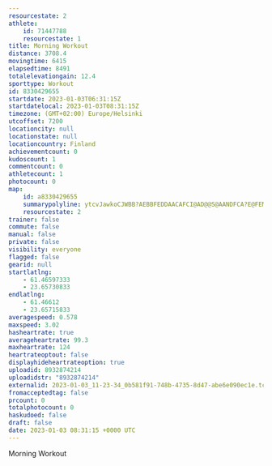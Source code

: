 ```yaml
---
resourcestate: 2
athlete:
    id: 71447788
    resourcestate: 1
title: Morning Workout
distance: 3708.4
movingtime: 6415
elapsedtime: 8491
totalelevationgain: 12.4
sporttype: Workout
id: 8330429655
startdate: 2023-01-03T06:31:15Z
startdatelocal: 2023-01-03T08:31:15Z
timezone: (GMT+02:00) Europe/Helsinki
utcoffset: 7200
locationcity: null
locationstate: null
locationcountry: Finland
achievementcount: 0
kudoscount: 1
commentcount: 0
athletecount: 1
photocount: 0
map:
    id: a8330429655
    summarypolyline: ytcvJawkoCJWBB?AEBBFEDDAACAFCI@AD@@S@AANDFCA?E@FEM?HBCCC?G?DBAAD@CJP@ACDACBA?D?CD@?BCI@HII@ABAGD?AD@AA?DCK@A@DE@@GAVc@hB?PCJ?JBBAZ@NNVF?HSA@GCKKCG?INs@`@_CDA?BIKAIHs@LZBGARCGBAACCJBIB@A?@B?IEDACDG?P?MCDAC@N@IX`@?HPNDLAPO\?KFC?@@CC?HC@GIDBBGJC@GIFV@XC@CUAFFJAIGI?@DEJCF@BHC@CC@JAMFO@K@C?@CNEFE?EGEUGN@NMdAU`A
    resourcestate: 2
trainer: false
commute: false
manual: false
private: false
visibility: everyone
flagged: false
gearid: null
startlatlng:
    - 61.46597333
    - 23.65730833
endlatlng:
    - 61.46612
    - 23.65715833
averagespeed: 0.578
maxspeed: 3.02
hasheartrate: true
averageheartrate: 99.3
maxheartrate: 124
heartrateoptout: false
displayhideheartrateoption: true
uploadid: 8932874214
uploadidstr: "8932874214"
externalid: 2023-01-03_11-23-34_0b581f91-748b-4735-8d47-abe6e090ec1e.tcx
fromacceptedtag: false
prcount: 0
totalphotocount: 0
haskudoed: false
draft: false
date: 2023-01-03 08:31:15 +0000 UTC
---
```

Morning Workout